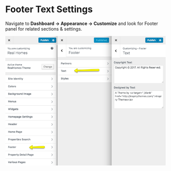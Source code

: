 # Footer Text Settings

Navigate to **Dashboard → Appearance → Customize** and look for Footer panel for related sections & settings.

![Footer Settings](images/home-setup/text-settings-full.png)